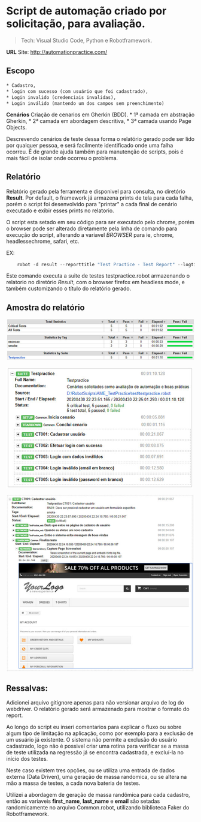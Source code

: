 # Script de automação criado por solicitação, para avaliação.
> Tech: Visual Studio Code, Python e Robotframework.

**URL**
Site: http://automationpractice.com/

## Escopo

    * Cadastro, 
    * login com sucesso (com usuário que foi cadastrado), 
    * Login invalido (credenciais invalidas), 
    * Login inválido (mantendo um dos campos sem preenchimento)

**Cenários**
Criação de cenarios em Gherkin (BDD).
    * 1ª camada em abstração Gherkin,
    * 2ª camada em abordagem descritiva,
    * 3ª camada usando Page Objects.

Descrevendo cenários de teste dessa forma o relatório gerado pode ser lido por qualquer pessoa, e será facilmente identificado onde uma falha ocorreu. É de grande ajuda também para manutenção de scripts, pois é mais fácil de isolar onde ocorreu o problema.

## Relatório

Relatório gerado pela ferramenta e disponivel para consulta, no diretório **Result**. Por default, o framework já armazena prints de tela para cada falha, porém o script foi desenvolvido para "printar" a cada final de cenário executado e exibir esses prints no relatorio. 

O script esta setado em seu código para ser executado pelo chrome, porém o browser pode ser alterado diretamente pela linha de comando para execução do script, alterando a variavel _BROWSER_ para ie, chrome, headlessechrome, safari, etc.

EX:
```python
    robot -d result --reporttitle "Test Practice - Test Report" --logtitle "Test Practice - Log Report"  -v BROWSER:headlessfirefox test/testpractice.robot
```
Este comando executa a suite de testes testpractice.robot armazenando o relatorio no diretório _Result_, com o browser firefox em headless mode, e também customizando o título do relatório gerado.

## Amostra do relatório

![](result/log03.jpg)

![](result/log01.jpg)

![](result/log02.jpg)


## Ressalvas:
Adicionei arquivo gitignore apenas para não versionar arquivo de log do webdriver. O relatório gerado será armazenado para mostrar o formato do report.

Ao longo do script eu inseri comentarios para explicar o fluxo ou sobre algum tipo de limitação na aplicação, como por exemplo para a exclusão de um usuário já existente. 
O sistema não permite a exclusão do usuário cadastrado, logo não é possivel criar uma rotina para verificar se a massa de teste utilizada na regressão já se encontra cadastrada, e excluí-la no início dos testes.

Neste caso existem tres opções, ou se utiliza uma entrada de dados externa (Data Driven), uma geração de massa randomica, ou se altera na mão a massa de testes, a cada nova bateria de testes.

Utilizei a abordagem de geração de massa randômica para cada cadastro, então as variaveis **first_name**, **last_name** e **email** são setadas randomicamente no arquivo Common.robot, utilizando biblioteca Faker do Robotframework.